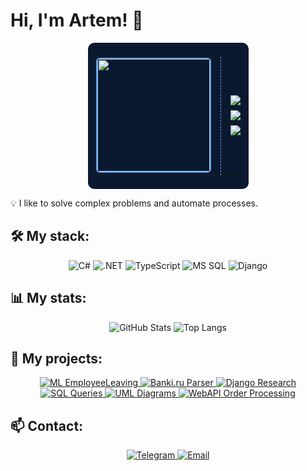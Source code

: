 # Hi, I'm  Artem! 👋

<div align="center">
  <div style="display: inline-block; background: #0a192f; border-radius: 10px; padding: 5px;">
    <table>
      <tr>
        <!-- Картинка -->
        <td valign="middle" style="padding-right: 15px;">
          <img src="https://github.com/user-attachments/assets/3d017936-d1ce-4f4b-ab10-d736fcb0bb4c" width="180" style="border: 2px solid #58a6ff; border-radius: 6px;">
        </td>
        <td valign="middle" style="text-align: left; padding-left: 15px; border-left: 1px dashed #58a6ff;">
          <div>
            <img src="https://readme-typing-svg.herokuapp.com?font=Fira+Code&size=14&pause=1000&color=58a6ff&width=250&lines=Software+Engineer">
          </div>
          <div style="margin-top: 8px;">
            <img src="https://readme-typing-svg.herokuapp.com?font=Fira+Code&size=14&pause=1000&color=79c0ff&width=250&lines=Master's+student+at+BSU">
          </div>
          <div style="margin-top: 8px;">
            <img src="https://readme-typing-svg.herokuapp.com?font=Fira+Code&size=14&pause=1000&color=1f6feb&width=250&lines=Programming+Teacher">
          </div>
        </td>
      </tr>
    </table>
  </div>
</div>

💡 I like to solve complex problems and automate processes.

## 🛠️ My stack:
<p align="center">
  <img src="https://img.shields.io/badge/C%23-239120?style=for-the-badge&logo=c-sharp&logoColor=white" alt="C#">
  <img src="https://img.shields.io/badge/.NET-512BD4?style=for-the-badge&logo=dotnet&logoColor=white" alt=".NET">
  <img src="https://img.shields.io/badge/TypeScript-3178C6?style=for-the-badge&logo=typescript&logoColor=white" alt="TypeScript">
  <img src="https://img.shields.io/badge/Microsoft%20SQL%20Server-CC2927?style=for-the-badge&logo=microsoft-sql-server&logoColor=white" alt="MS SQL">
  <img src="https://img.shields.io/badge/Django-092E20?style=for-the-badge&logo=django&logoColor=white" alt="Django">
</p>

## 📊 My stats:
<p align="center">
  <img src="https://github-readme-stats.vercel.app/api?username=PsheArt&show_icons=true&theme=radical" alt="GitHub Stats">
  <img src="https://github-readme-stats.vercel.app/api/top-langs/?username=PsheArt&layout=compact&theme=radical" alt="Top Langs">
</p>

## 🚀 Мy projects:
<p align="center">
  <a href="https://github.com/PsheArt/ML_EmployeeLeaving_MLPython">
    <img src="https://github-readme-stats.vercel.app/api/pin/?username=PsheArt&repo=ML_EmployeeLeaving_MLPython&theme=radical" alt="ML EmployeeLeaving">
  </a>
  <a href="https://github.com/PsheArt/ParsingBanki.ru_PythonParser">
    <img src="https://github-readme-stats.vercel.app/api/pin/?username=PsheArt&repo=ParsingBanki.ru_PythonParser&theme=radical" alt="Banki.ru Parser">
  </a>
  <a href="https://github.com/PsheArt/ProjectResearch_Django">
    <img src="https://github-readme-stats.vercel.app/api/pin/?username=PsheArt&repo=ProjectResearch_Django&theme=radical" alt="Django Research">
  </a>
  <a href="https://github.com/PsheArt/SimpleExampleOfQuiries">
    <img src="https://github-readme-stats.vercel.app/api/pin/?username=PsheArt&repo=SimpleExampleOfQuiries&theme=radical" alt="SQL Queries">
  </a>
  <a href="https://github.com/PsheArt/UML_Diagrams">
    <img src="https://github-readme-stats.vercel.app/api/pin/?username=PsheArt&repo=UML_Diagrams&theme=radical" alt="UML Diagrams">
  </a>
  <a href="https://github.com/PsheArt/SimpleExampleProccessOrder_WebApi">
    <img src="https://github-readme-stats.vercel.app/api/pin/?username=PsheArt&repo=SimpleExampleProccessOrder_WebApi&theme=radical" alt="WebAPI Order Processing">
  </a>
</p>

## 📫 Contact:
<p align="center">
  <a href="https://t.me/psh3art">
    <img src="https://img.shields.io/badge/Telegram-26A5E4?style=for-the-badge&logo=telegram&logoColor=white" alt="Telegram">
  </a>
  <a href="mailto:pshenichnykh.art@yandex.com">
    <img src="https://img.shields.io/badge/Email-D14836?style=for-the-badge&logo=gmail&logoColor=white" alt="Email">
  </a>
</p>
